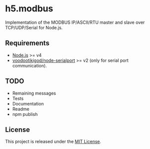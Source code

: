 ﻿# h5.modbus

Implementation of the MODBUS IP/ASCII/RTU master and slave over TCP/UDP/Serial for Node.js.

## Requirements

  * [Node.js](https://nodejs.org/) >= v4
  * [voodootikigod/node-serialport](https://github.com/voodootikigod/node-serialport) >= v2
    (only for serial port communication).

## TODO

  - Remaining messages
  - Tests
  - Documentation
  - Readme
  - npm publish

## License

This project is released under the [MIT License](https://raw.github.com/morkai/h5.modbus/master/license.md).
